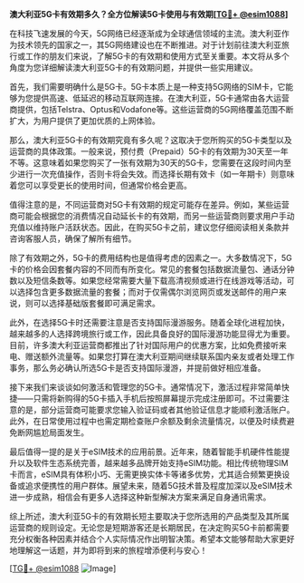 **澳大利亚5G卡有效期多久？全方位解读5G卡使用与有效期[[TG💪+ @esim1088](https://t.me/s/esim1088)]**

在科技飞速发展的今天，5G网络已经逐渐成为全球通信领域的主流。澳大利亚作为技术领先的国家之一，其5G网络建设也在不断推进。对于计划前往澳大利亚旅行或工作的朋友们来说，了解5G卡的有效期和使用方式至关重要。本文将从多个角度为您详细解读澳大利亚5G卡的有效期问题，并提供一些实用建议。

首先，我们需要明确什么是5G卡。5G卡本质上是一种支持5G网络的SIM卡，它能够为您提供高速、低延迟的移动互联网连接。在澳大利亚，5G卡通常由各大运营商提供，包括Telstra、Optus和Vodafone等。这些运营商的5G网络覆盖范围不断扩大，为用户提供了更加优质的上网体验。

那么，澳大利亚5G卡的有效期究竟有多久呢？这取决于您所购买的5G卡类型以及运营商的具体政策。一般来说，预付费（Prepaid）5G卡的有效期为30天至一年不等。这意味着如果您购买了一张有效期为30天的5G卡，您需要在这段时间内至少进行一次充值操作，否则卡将会失效。而选择长期有效卡（如一年期卡）则意味着您可以享受更长的使用时间，但通常价格会更高。

值得注意的是，不同运营商对5G卡有效期的规定可能存在差异。例如，某些运营商可能会根据您的消费情况自动延长卡的有效期，而另一些运营商则要求用户手动充值以维持账户活跃状态。因此，在购买5G卡之前，建议您仔细阅读相关条款并咨询客服人员，确保了解所有细节。

除了有效期之外，5G卡的费用结构也是值得考虑的因素之一。大多数情况下，5G卡的价格会因套餐内容的不同而有所变化。常见的套餐包括数据流量包、通话分钟数以及短信条数等。如果您经常需要大量下载高清视频或进行在线游戏等活动，可以选择包含更多数据流量的套餐；而对于仅需偶尔浏览网页或发送邮件的用户来说，则可以选择基础版套餐即可满足需求。

此外，在选择5G卡时还需要注意是否支持国际漫游服务。随着全球化进程加快，越来越多的人选择跨境旅行或工作，因此具备良好的国际漫游功能显得尤为重要。目前，许多澳大利亚运营商都推出了针对国际用户的优惠方案，比如免费接听来电、赠送额外流量等。如果您打算在澳大利亚期间继续联系国内亲友或者处理工作事务，那么务必确认所选5G卡是否支持国际漫游，并提前做好相应准备。

接下来我们来谈谈如何激活和管理您的5G卡。通常情况下，激活过程非常简单快捷——只需将新购得的5G卡插入手机后按照屏幕提示完成注册即可。不过需要注意的是，部分运营商可能要求您输入验证码或者其他验证信息才能顺利激活账户。此外，在日常使用过程中也需定期检查账户余额及剩余流量情况，以便及时续费避免断网尴尬局面发生。

最后值得一提的是关于eSIM技术的应用前景。近年来，随着智能手机硬件性能提升以及软件生态系统完善，越来越多品牌开始支持eSIM功能。相比传统物理SIM卡而言，eSIM具有体积小巧、无需更换实体卡等诸多优势，尤其适合频繁更换设备或追求便携性的用户群体。展望未来，随着5G技术普及程度加深以及eSIM技术进一步成熟，相信会有更多人选择这种新型解决方案来满足自身通讯需求。

综上所述，澳大利亚5G卡的有效期长短主要取决于您所选用的产品类型及其所属运营商的规则设定。无论您是短期游客还是长期居民，在决定购买5G卡前都需要充分权衡各种因素并结合个人实际情况作出明智决策。希望本文能够帮助大家更好地理解这一话题，并为即将到来的旅程增添便利与安心！

[[TG💪+ @esim1088](https://t.me/s/esim1088) ![Image](https://i.postimg.cc/4NQfJmqS/Snipaste-2025-05-13-00-14-12.png)]